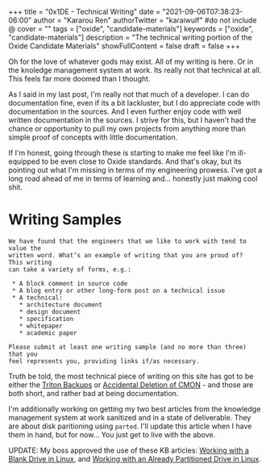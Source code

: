 +++
title = "0x1DE - Technical Writing"
date = "2021-09-06T07:38:23-06:00"
author = "Kararou Ren"
authorTwitter = "karaiwulf" #do not include @
cover = ""
tags = ["oxide", "candidate-materials"]
keywords = ["oxide", "candidate-materials"]
description = "The technical writing portion of the Oxide Candidate Materials"
showFullContent = false
draft = false
+++

Oh for the love of whatever gods may exist.  All of my writing is here.  Or in
the knoledge management system at work.  Its really not that technical at all.
This feels far more doomed than I thought.

As I said in my last post, I'm really not that much of a developer.  I can do
documentation fine, even if its a bit lackluster, but I do appreciate code with
documentation in the sources.  And I even further enjoy code with well written
documentation in the sources.  I strive for this, but I haven't had the chance
or opportunity to pull my own projects from anything more than simple proof of
concepts with little documentation.

If I'm honest, going through these is starting to make me feel like I'm
ill-equipped to be even close to Oxide standards.  And that's okay, but its
pointing out what I'm missing in terms of my engineering prowess.  I've got a
long road ahead of me in terms of learning and... honestly just making cool
shit.

# Writing Samples

```
We have found that the engineers that we like to work with tend to value the
written word. What’s an example of writing that you are proud of?  This writing
can take a variety of forms, e.g.:

 * A block comment in source code
 * A blog entry or other long-form post on a technical issue
 * A technical: 
   * architecture document
   * design document
   * specification
   * whitepaper
   * academic paper

Please submit at least one writing sample (and no more than three) that you
feel represents you, providing links if/as necessary.
```

Truth be told, the most technical piece of writing on this site has got to be
either the [Triton Backups](/posts/triton-backups/) or [Accidental Deletion of
CMON](/posts/delete/) - and those are both short, and rather bad at being
documentation.

I'm additionally working on getting my two best articles from the knowledge
management system at work sanitized and in a state of deliverable.  They are
about disk paritioning using `parted`.  I'll update this article when I have
them in hand, but for now... You just get to live with the above.

UPDATE: My boss approved the use of these KB articles: [Working with a Blank
Drive in
Linux](https://docs.google.com/document/d/1T-1EcYnGRUzCfd3qNYEXiWdH8MR7zzETysw1RztaGwo/edit?usp=sharing),
and [Working with an Already Partitioned Drive in
Linux](https://docs.google.com/document/d/1-aPSxmrL6_xyeA3Q2Nd0JKh0239V-U1ZQ0dqK16g3ho/edit?usp=sharing).

